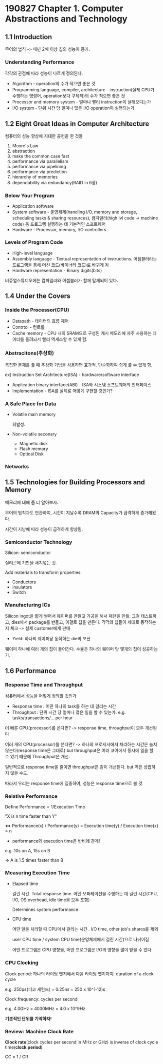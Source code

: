 # 190827 Chapter 1. Computer Abstractions and Technology

## 1.1 Introduction

무어의 법칙 -> 매년 2배 이상 칩의 성능이 증가.



### Understanding Performance

각각의 관점에 따라 성능이 다르게 정의된다.

- Algorithm - operation의 수가 적으면 좋은 것
- Programming language, compiler, architecture - instruction(실제 CPU가 수행하는 명령어, operation보다 구체적)의 수가 적으면 좋은 것
- Processor and memory system - 얼마나 빨리 instruction이 실해오디는가
- I/O system - 단위 시간 당 얼마나 많은 I/O operation이 실행되는가



## 1.2 Eight Great Ideas in Computer Architecture

컴퓨터의 성능 향상에 지대한 공헌을 한 것들

1. Moore's Law
2. abstraction
3. make the common case fast
4. performance via parallelism
5. performance via pipelining
6. performance via prediction
7. hierarchy of memories
8. dependability via redundancy(RAID in 6장)



### Below Your Program

- Application software
- System software - 운영체제(handling I/O, memory and storage, scheduling tasks & sharing resources), 컴파일러(high lvl code -> machine code) 등 프로그램 실행하는 데 기본적인 소프트웨어
- Hardware - Processor, memory, I/O controllers



### Levels of Program Code

- High-level language
- Assembly language - Textual representation of instructions. 어셈블러라는 프로그램을 통해 머신 코드(바이너리 코드)로 바뀌게 됨
- Hardware representation - Binary digits(bits)

비쥬얼스튜디오에는 컴파일러와 어셈블러가 함께 탑재되어 있다.





## 1.4 Under the Covers

### Inside the Processor(CPU)

- Datapath - 데이터의 흐름 제어
- Contrtol - 컨트롤
- Cache memory - CPU 내의 SRAM으로 구성된 캐시 메모리에 자주 사용하는 데이터를 올려놔서 빨리 엑세스할 수 있게 함.



### Abstracitons(추상화)

복잡한 문제를 풀 때 추상화 기법을 사용하면 효과적. 단순화하여 쉽게 풀 수 있게 함.

ex) Instruction Set Architecture(ISA) - hardware/software interface

- Application binary interface(ABI) - ISA와 시스템 소프트웨어의 인터페이스
- Implementation - ISA를 실제로 어떻게 구현할 것인가?



### A Safe Place for Data

- Volatile main memory

  휘발성.

- Non-volatile seconary 

  - Magnetic disk
  - Flash memory
  - Optical Disk



### Networks



## 1.5 Technologies for Building Processors and Memory

메모리에 대해 좀 더 알아보자.

무어의 법칙과도 연관하여, 시간이 지날수록 DRAM의 Capacity가 급격하게 증가해왔다.

시간이 지남에 따라 성능이 급격하게 향상됨.



### Semiconductor Technology

Silicon: semiconductor

실리콘에 기판을 새겨넣는 것.

Add materials to transform properties:

- Conductors
- Insulators
- Switch



### Manufacturing ICs

Silicon ingot을 얇게 썰어서 웨이퍼를 만들고 가공을 해서 패턴을 만듦. 그걸 테스트하고, dies해서 package를 반들고, 이걸로 칩을 만든다. 각각의 칩들이 제대로 동작하는지 체크 -> 실제 customer에게 판매

- Yield: 하나의 웨이퍼당 동작하는 die의 포션

웨이퍼 하나에 여러 개의 칩이 들어간다. 수율은 하나의 웨이퍼 당 몇개의 칩이 성공하는가.





## 1.6 Performance

### Response Time and Throughput

컴퓨터에서 성능을 어떻게 정의할 것인가

- Response time : 어떤 하나의 task를 하는 데 걸리는 시간
- Throughput : 단위 시간 당 얼마나 많은 일을 할 수 있는가. e.g. tasks/transactions/... per hour

더 빠른 CPU(processor)를 쓴다면? -> response time, throughput이 모두 개선된다

여러 개의 CPU(processor)를 쓴다면? -> 하나의 프로세서에서 처리하는 시간은 늘지 않는다(response time은 그대로) but throughput은 여러 코어에서 동시에 일을 할 수 있기 때문에 Throughput은 개선.

일반적으로 response time을 줄이면 throughput은 같이 개선된다. but 역은 성립하지 않을 수도.

따라서 우리는 response time에 집중하여, 성능은 response time으로 볼 것.



### Relative Performance

Define Performance = 1/Execution Time

"X is n time faster than Y"

<=> Performance(x) / Performance(y) = Execution time(y) / Execution time(x) = n

- performance와 execution time은 반비례 관계!



e.g. 10s on A, 15s on B

=> A is 1.5 times faster than B



### Measuring Execution Time

- Elapsed time

  걸린 시간. Total response time. 어떤 오퍼레이션을 수행하는 데 걸린 시간(CPU, I/O, OS overhead, idle time을 모두 포함)

  Determines system performance

- CPU time

  어떤 일을 처리할 때 CPU에서 걸리는 시간 . I/O time, other job's shares를 제외

  user CPU time / system CPU time(운영체제에서 걸린 시간)으로 나뉘어짐

  어떤 프로그램은 CPU 영향을, 어떤 프로그램은 I/O의 영향을 많이 받을 수 있다.



### CPU Clocking

Clock period: 하나의 라이딩 엣지에서 다음 라이딩 엣지까지. duration of a clock cycle

e.g. 250ps(피코 세컨드) = 0.25ns = 250 x 10^(-12)s

Clock frequency: cycles per second

e.g. 4.0GHz = 4000MHz = 4.0 x 10^9Hz

**기본적인 단위를 기억하자!**



### Review: Machine Clock Rate

**Clock rate**(clock cycles per second in MHz or GHz) is inverse of clock cycle time(**clock period**)

CC = 1 / CR